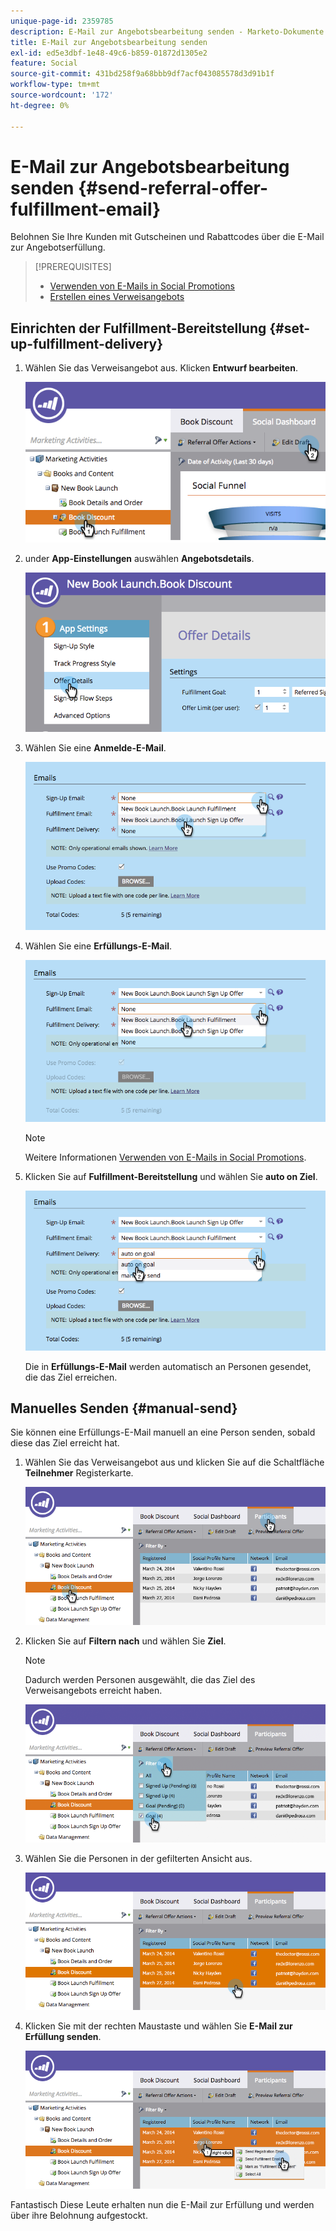 ```yaml
---
unique-page-id: 2359785
description: E-Mail zur Angebotsbearbeitung senden - Marketo-Dokumente - Produktdokumentation
title: E-Mail zur Angebotsbearbeitung senden
exl-id: ed5e3dbf-1e48-49c6-b859-01872d1305e2
feature: Social
source-git-commit: 431bd258f9a68bbb9df7acf043085578d3d91b1f
workflow-type: tm+mt
source-wordcount: '172'
ht-degree: 0%

---
```


# E-Mail zur Angebotsbearbeitung senden {#send-referral-offer-fulfillment-email}

Belohnen Sie Ihre Kunden mit Gutscheinen und Rabattcodes über die E-Mail zur Angebotserfüllung.

>[!PREREQUISITES]
>
>* [Verwenden von E-Mails in Social Promotions](/help/marketo/product-docs/demand-generation/social/social-functions/use-emails-in-social-promotions.md)
>* [Erstellen eines Verweisangebots](/help/marketo/product-docs/demand-generation/social/referral-offers/create-a-referral-offer.md)

## Einrichten der Fulfillment-Bereitstellung {#set-up-fulfillment-delivery}

1. Wählen Sie das Verweisangebot aus. Klicken **Entwurf bearbeiten**.

   ![](assets/image2015-4-20-16-3a3-3a14.png)

1. under **App-Einstellungen** auswählen **Angebotsdetails**.

   ![](assets/image2015-4-23-12-3a53-3a16.png)

1. Wählen Sie eine **Anmelde-E-Mail**.

   ![](assets/image2015-4-23-12-3a58-3a52.png)

1. Wählen Sie eine **Erfüllungs-E-Mail**.

   ![](assets/image2015-4-23-13-3a4-3a40.png)

   >[!NOTE]
   >
   >Weitere Informationen [Verwenden von E-Mails in Social Promotions](/help/marketo/product-docs/demand-generation/social/social-functions/use-emails-in-social-promotions.md).

1. Klicken Sie auf **Fulfillment-Bereitstellung** und wählen Sie **auto on Ziel**.

   ![](assets/image2015-4-23-13-3a13-3a33.png)

   Die in **Erfüllungs-E-Mail** werden automatisch an Personen gesendet, die das Ziel erreichen.

## Manuelles Senden {#manual-send}

Sie können eine Erfüllungs-E-Mail manuell an eine Person senden, sobald diese das Ziel erreicht hat.

1. Wählen Sie das Verweisangebot aus und klicken Sie auf die Schaltfläche **Teilnehmer** Registerkarte.

   ![](assets/image2015-4-20-15-3a37-3a14.png)

1. Klicken Sie auf **Filtern nach** und wählen Sie **Ziel**.

   >[!NOTE]
   >
   >Dadurch werden Personen ausgewählt, die das Ziel des Verweisangebots erreicht haben.

   ![](assets/image2015-4-20-15-3a59-3a11.png)

1. Wählen Sie die Personen in der gefilterten Ansicht aus.

   ![](assets/2015-04-23-13-08-53.png)

1. Klicken Sie mit der rechten Maustaste und wählen Sie **E-Mail zur Erfüllung senden**.

   ![](assets/2015-04-20-15-54-13.png)

Fantastisch Diese Leute erhalten nun die E-Mail zur Erfüllung und werden über ihre Belohnung aufgestockt.
